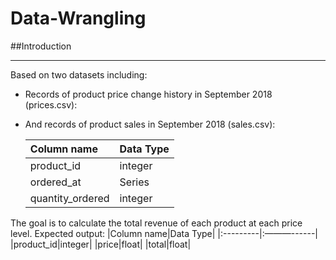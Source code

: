 # Data-Wrangling
##Introduction
***

Based on two datasets including:
- Records of product price change history in September 2018 (prices.csv):

- And records of product sales in September 2018 (sales.csv):

  |Column name|Data Type|
  | :-------- | :------ |
  | product_id | integer |
  | ordered_at | Series |
  | quantity_ordered | integer |
The goal is to calculate the total revenue of each product at each price level. Expected output:
  |Column name|Data Type|
  |:---------|:———------|
  |product_id|integer|
  |price|float|
  |total|float|
